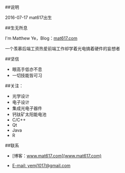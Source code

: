 ##说明

2016-07-17  mat617出生

##生无所息

I'm Matthew Ye，Blog：[mat617.com](mat617.com)   
   
一个羡慕后端工资热爱前端工作却学着光电搞着硬件的妄想者

##坚信
- 眼高手低亦不息 
- 一切技能皆可习

##关注：

- 光学设计
- 电子设计
- 集成光电子器件
- 钙钛矿太阳能电池
- C/C++
- Qt
- Java
- R

##联系

- [博客：www.mat617.com](www.mat617.com)

- [E-mail: yemj1017@gmail.com](yemj1017@gmail.com)

